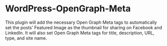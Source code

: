 WordPress-OpenGraph-Meta
========================

This plugin will add the necessary Open Graph Meta tags to automatically set the posts' Featured Image as the thumbnail for sharing on Facebook and LinkedIn. It will also set Open Graph Meta tags for title, description, URL, type, and site name. 